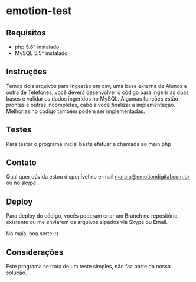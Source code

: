 # emotion-test

## Requisitos

 * php 5.6^ instalado
 * MySQL 5.5^ instalado

## Instruções

Temos dois arquivos para ingestão em csv, uma base externa de Alunos e outra de Telefones, você deverá desenvolver o código para ingerir as duas bases e validar os dados ingeridos no MySQL. Algumas funções estão prontas e outras incompletas, cabe a você finalizar a implementação. Melhorias no código também podem ser implementadas.

## Testes 

Para testar o programa inicial basta efetuar a chamada ao main.php

## Contato

Qual quer dúvida estou disponível no e-mail <marcio@emotiondigital.com.br> ou no skype <marcio1junior>.

## Deploy

Para deploy do código, vocês poderam criar um Branch no repositório existente ou me enviarem os arquivos zipados via Skype ou Email.

No mais, boa sorte. :) 


## Considerações

Este programa se trata de um teste simples, não faz parte da nossa solução. 